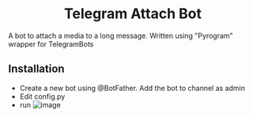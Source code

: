 <p align="center">
  <h1 align="center">Telegram Attach Bot</h1>
</p>

A bot to attach a media to a long message. Written using "Pyrogram" wrapper for TelegramBots

## Installation
- Create a new bot using @BotFather. Add the bot to channel as admin
- Edit config.py
- run
	![image](https://user-images.githubusercontent.com/83290929/116490095-c735d500-a8ab-11eb-982f-cea947abf731.png)
